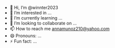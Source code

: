 - 👋 Hi, I’m @winnter2023
- 👀 I’m interested in ...
- 🌱 I’m currently learning ...
- 💞️ I’m looking to collaborate on ...
- 📫 How to reach me annamunoz210@yahoo.com 
- 😄 Pronouns: ...
- ⚡ Fun fact: ...

<!---
winnter2023/winnter2023 is a ✨ special ✨ repository because its `README.md` (this file) appears on your GitHub profile.
You can click the Preview link to take a look at your changes.
--->
